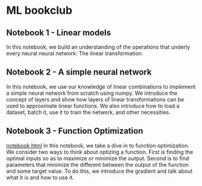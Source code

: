 # ML bookclub

## Notebook 1 - Linear models
In this notebook, we build an understanding of the operations that underly every neural neural network: The linear transformation. 

## Notebook 2 - A simple neural network
In this notebook, we use our knowledge of linear combinations to implement a simple neural network from scratch using numpy. We introduce the concept of layers and show how layers of linear transformations can be used to approximate linear functions. We also introduce how to load a dataset, batch it, use it to train the network, and other necessities.

## Notebook 3 - Function Optimization
[notebook html](https://github.com/zendesk/intelligent-machines/blob/master/blog/function_optimization.html)
In this notebook, we take a dive in to function optimization. We consider two ways to think about optizing a function. First is finding the optimal inputs so as to maximize or minimize the output. Second is to find parameters that minimize the different between the output of the function and some target value. To do this, we introduce the gradient and talk about what it is and how to use it.
